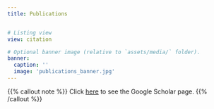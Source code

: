 ```yaml
---
title: Publications


# Listing view
view: citation

# Optional banner image (relative to `assets/media/` folder).
banner:
  caption: ''
  image: 'publications_banner.jpg'
---
```

{{% callout note %}}
Click [here](https://scholar.google.com/citations?user=jxBZFwQAAAAJ&hl=en) to see the Google Scholar page.
{{% /callout %}}
